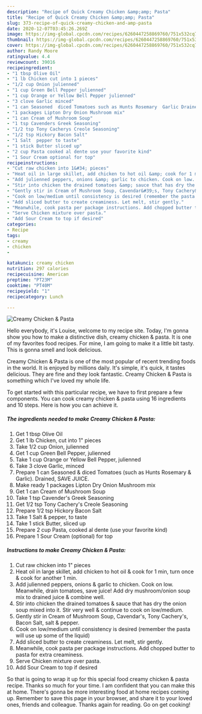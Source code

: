 ```yaml
---
description: "Recipe of Quick Creamy Chicken &amp;amp; Pasta"
title: "Recipe of Quick Creamy Chicken &amp;amp; Pasta"
slug: 373-recipe-of-quick-creamy-chicken-and-amp-pasta
date: 2020-12-07T03:45:26.269Z
image: https://img-global.cpcdn.com/recipes/6260447258869760/751x532cq70/creamy-chicken-pasta-recipe-main-photo.jpg
thumbnail: https://img-global.cpcdn.com/recipes/6260447258869760/751x532cq70/creamy-chicken-pasta-recipe-main-photo.jpg
cover: https://img-global.cpcdn.com/recipes/6260447258869760/751x532cq70/creamy-chicken-pasta-recipe-main-photo.jpg
author: Randy Moore
ratingvalue: 4.4
reviewcount: 39016
recipeingredient:
- "1 tbsp Olive Oil"
- "1 lb Chicken cut into 1 pieces"
- "1/2 cup Onion julienned"
- "1 cup Green Bell Pepper julienned"
- "1 cup Orange or Yellow Bell Pepper julienned"
- "3 clove Garlic minced"
- "1 can Seasoned  diced Tomatoes such as Hunts Rosemary  Garlic Drained SAVE JUICE"
- "1 packages Lipton Dry Onion Mushroom mix"
- "1 can Cream of Mushroom Soup"
- "1 tsp Cavenders Greek Seasoning"
- "1/2 tsp Tony Cacherys Creole Seasoning"
- "1/2 tsp Hickory Bacon Salt"
- "1 Salt  pepper to taste"
- "1 stick Butter sliced up"
- "2 cup Pasta cooked al dente use your favorite kind"
- "1 Sour Cream optional for top"
recipeinstructions:
- "Cut raw chicken into 1&#34; pieces"
- "Heat oil in large skillet, add chicken to hot oil &amp; cook for 1 min, turn once &amp; cook for another 1 min."
- "Add julienned peppers, onions &amp; garlic to chicken. Cook on low. Meanwhile, drain tomatoes, save juice! Add dry mushroom/onion soup mix to drained juice &amp; combine well."
- "Stir into chicken the drained tomatoes &amp; sauce that has dry the onion soup mixed into it. Stir very well &amp; continue to cook on low/medium."
- "Gently stir in Cream of Mushroom Soup, Cavendar&#39;s, Tony Cachery&#39;s, Bacon Salt, salt &amp; pepper."
- "Cook on low/medium until consistency is desired (remember the pasta will use up some of the liquid)"
- "Add sliced butter to create creaminess. Let melt, stir gently."
- "Meanwhile, cook pasta per package instructions. Add chopped butter to pasta for extra creaminess."
- "Serve Chicken mixture over pasta."
- "Add Sour Cream to top if desired"
categories:
- Recipe
tags:
- creamy
- chicken
- 

katakunci: creamy chicken  
nutrition: 297 calories
recipecuisine: American
preptime: "PT23M"
cooktime: "PT40M"
recipeyield: "1"
recipecategory: Lunch

---
```



![Creamy Chicken &amp; Pasta](https://img-global.cpcdn.com/recipes/6260447258869760/751x532cq70/creamy-chicken-pasta-recipe-main-photo.jpg)

Hello everybody, it's Louise, welcome to my recipe site. Today, I'm gonna show you how to make a distinctive dish, creamy chicken &amp; pasta. It is one of my favorites food recipes. For mine, I am going to make it a little bit tasty. This is gonna smell and look delicious.



Creamy Chicken &amp; Pasta is one of the most popular of recent trending foods in the world. It is enjoyed by millions daily. It's simple, it's quick, it tastes delicious. They are fine and they look fantastic. Creamy Chicken &amp; Pasta is something which I've loved my whole life.


To get started with this particular recipe, we have to first prepare a few components. You can cook creamy chicken &amp; pasta using 16 ingredients and 10 steps. Here is how you can achieve it.

<!--inarticleads1-->

##### The ingredients needed to make Creamy Chicken &amp; Pasta:

1. Get 1 tbsp Olive Oil
1. Get 1 lb Chicken, cut into 1&#34; pieces
1. Take 1/2 cup Onion, julienned
1. Get 1 cup Green Bell Pepper, julienned
1. Take 1 cup Orange or Yellow Bell Pepper, julienned
1. Take 3 clove Garlic, minced
1. Prepare 1 can Seasoned &amp; diced Tomatoes (such as Hunts Rosemary &amp; Garlic). Drained, SAVE JUICE.
1. Make ready 1 packages Lipton Dry Onion Mushroom mix
1. Get 1 can Cream of Mushroom Soup
1. Take 1 tsp Cavender&#39;s Greek Seasoning
1. Get 1/2 tsp Tony Cachery&#39;s Creole Seasoning
1. Prepare 1/2 tsp Hickory Bacon Salt
1. Take 1 Salt &amp; pepper, to taste
1. Take 1 stick Butter, sliced up
1. Prepare 2 cup Pasta, cooked al dente (use your favorite kind)
1. Prepare 1 Sour Cream (optional) for top




<!--inarticleads2-->

##### Instructions to make Creamy Chicken &amp; Pasta:

1. Cut raw chicken into 1&#34; pieces
1. Heat oil in large skillet, add chicken to hot oil &amp; cook for 1 min, turn once &amp; cook for another 1 min.
1. Add julienned peppers, onions &amp; garlic to chicken. Cook on low. Meanwhile, drain tomatoes, save juice! Add dry mushroom/onion soup mix to drained juice &amp; combine well.
1. Stir into chicken the drained tomatoes &amp; sauce that has dry the onion soup mixed into it. Stir very well &amp; continue to cook on low/medium.
1. Gently stir in Cream of Mushroom Soup, Cavendar&#39;s, Tony Cachery&#39;s, Bacon Salt, salt &amp; pepper.
1. Cook on low/medium until consistency is desired (remember the pasta will use up some of the liquid)
1. Add sliced butter to create creaminess. Let melt, stir gently.
1. Meanwhile, cook pasta per package instructions. Add chopped butter to pasta for extra creaminess.
1. Serve Chicken mixture over pasta.
1. Add Sour Cream to top if desired




So that is going to wrap it up for this special food creamy chicken &amp; pasta recipe. Thanks so much for your time. I am confident that you can make this at home. There's gonna be more interesting food at home recipes coming up. Remember to save this page in your browser, and share it to your loved ones, friends and colleague. Thanks again for reading. Go on get cooking!
